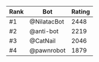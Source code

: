Rank|Bot|Rating
---|---|---
#1|@NilatacBot|2448
#2|@anti-bot|2219
#3|@CatNail|2046
#4|@pawnrobot|1879
